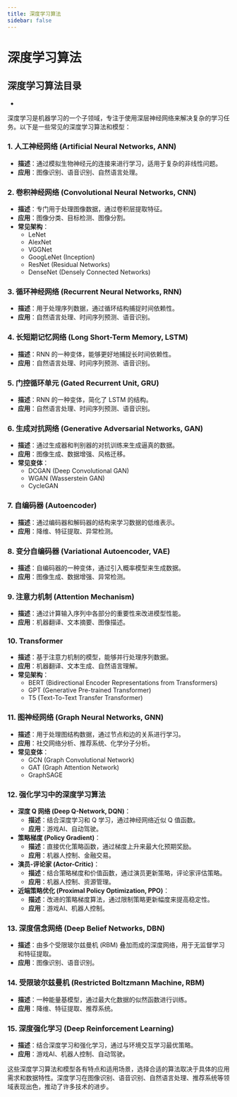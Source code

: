 ```yaml
---
title: 深度学习算法
sidebar: false
---
```


# 深度学习算法

## 深度学习算法目录

+ 

深度学习是机器学习的一个子领域，专注于使用深层神经网络来解决复杂的学习任务。以下是一些常见的深度学习算法和模型：

### 1. 人工神经网络 (Artificial Neural Networks, ANN)

- **描述**：通过模拟生物神经元的连接来进行学习，适用于复杂的非线性问题。
- **应用**：图像识别、语音识别、自然语言处理。

### 2. 卷积神经网络 (Convolutional Neural Networks, CNN)

- **描述**：专门用于处理图像数据，通过卷积层提取特征。
- **应用**：图像分类、目标检测、图像分割。
- **常见架构**：
    - LeNet
    - AlexNet
    - VGGNet
    - GoogLeNet (Inception)
    - ResNet (Residual Networks)
    - DenseNet (Densely Connected Networks)

### 3. 循环神经网络 (Recurrent Neural Networks, RNN)

- **描述**：用于处理序列数据，通过循环结构捕捉时间依赖性。
- **应用**：自然语言处理、时间序列预测、语音识别。

### 4. 长短期记忆网络 (Long Short-Term Memory, LSTM)

- **描述**：RNN 的一种变体，能够更好地捕捉长时间依赖性。
- **应用**：自然语言处理、时间序列预测、语音识别。

### 5. 门控循环单元 (Gated Recurrent Unit, GRU)

- **描述**：RNN 的一种变体，简化了 LSTM 的结构。
- **应用**：自然语言处理、时间序列预测、语音识别。

### 6. 生成对抗网络 (Generative Adversarial Networks, GAN)

- **描述**：通过生成器和判别器的对抗训练来生成逼真的数据。
- **应用**：图像生成、数据增强、风格迁移。
- **常见变体**：
    - DCGAN (Deep Convolutional GAN)
    - WGAN (Wasserstein GAN)
    - CycleGAN

### 7. 自编码器 (Autoencoder)

- **描述**：通过编码器和解码器的结构来学习数据的低维表示。
- **应用**：降维、特征提取、异常检测。

### 8. 变分自编码器 (Variational Autoencoder, VAE)

- **描述**：自编码器的一种变体，通过引入概率模型来生成数据。
- **应用**：图像生成、数据增强、异常检测。

### 9. 注意力机制 (Attention Mechanism)

- **描述**：通过计算输入序列中各部分的重要性来改进模型性能。
- **应用**：机器翻译、文本摘要、图像描述。

### 10. Transformer

- **描述**：基于注意力机制的模型，能够并行处理序列数据。
- **应用**：机器翻译、文本生成、自然语言理解。
- **常见架构**：
    - BERT (Bidirectional Encoder Representations from Transformers)
    - GPT (Generative Pre-trained Transformer)
    - T5 (Text-To-Text Transfer Transformer)

### 11. 图神经网络 (Graph Neural Networks, GNN)

- **描述**：用于处理图结构数据，通过节点和边的关系进行学习。
- **应用**：社交网络分析、推荐系统、化学分子分析。
- **常见变体**：
    - GCN (Graph Convolutional Network)
    - GAT (Graph Attention Network)
    - GraphSAGE

### 12. 强化学习中的深度学习算法

- **深度 Q 网络 (Deep Q-Network, DQN)**：
    - **描述**：结合深度学习和 Q 学习，通过神经网络近似 Q 值函数。
    - **应用**：游戏AI、自动驾驶。
- **策略梯度 (Policy Gradient)**：
    - **描述**：直接优化策略函数，通过梯度上升来最大化预期奖励。
    - **应用**：机器人控制、金融交易。
- **演员-评论家 (Actor-Critic)**：
    - **描述**：结合策略梯度和价值函数，通过演员更新策略，评论家评估策略。
    - **应用**：机器人控制、资源管理。
- **近端策略优化 (Proximal Policy Optimization, PPO)**：
    - **描述**：改进的策略梯度算法，通过限制策略更新幅度来提高稳定性。
    - **应用**：游戏AI、机器人控制。

### 13. 深度信念网络 (Deep Belief Networks, DBN)

- **描述**：由多个受限玻尔兹曼机 (RBM) 叠加而成的深度网络，用于无监督学习和特征提取。
- **应用**：图像识别、语音识别。

### 14. 受限玻尔兹曼机 (Restricted Boltzmann Machine, RBM)

- **描述**：一种能量基模型，通过最大化数据的似然函数进行训练。
- **应用**：降维、特征提取、推荐系统。

### 15. 深度强化学习 (Deep Reinforcement Learning)

- **描述**：结合深度学习和强化学习，通过与环境交互学习最优策略。
- **应用**：游戏AI、机器人控制、自动驾驶。

这些深度学习算法和模型各有特点和适用场景，选择合适的算法取决于具体的应用需求和数据特性。深度学习在图像识别、语音识别、自然语言处理、推荐系统等领域表现出色，推动了许多技术的进步。